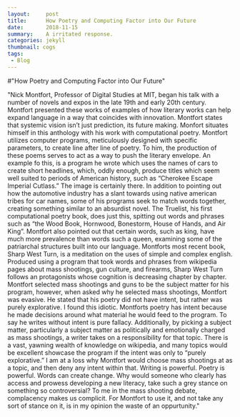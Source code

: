 ```yaml
---
layout:     post
title:      How Poetry and Computing Factor into Our Future
date:       2018-11-15 
summary:    A irritated response. 
categories: jekyll
thumbnail: cogs
tags:
 - Blog
---
```


#"How Poetry and Computing Factor into Our Future"

"Nick Montfort, Professor of Digital Studies at MIT, began his talk with a number of novels and expos in the late 19th and early 20th century. Montfort presented these works of examples of how literary works can help expand language in a way that coincides with innovation. Montfort states that systemic vision isn’t just prediction, its future making. Monfort situates himself in this anthology with his work with computational poetry. Montfort utilizes computer programs, meticulously designed with specific parameters, to  create line after line of poetry. To him, the production of these poems serves to act as a way to push the literary envelope. An example fo this, is a program he wrote which uses the names of cars to create short headlines, which, oddly enough, produce titles which seem well suited to periods of American history, such as “Cherokee Escape Imperial Cutlass.” The image is certainly there. In addition to pointing out how the automotive industry has a slant towards using native american tribes for car names, some of his programs seek to match words together, creating something similar to an absurdist novel. The Truelist, his first computational poetry book, does just this, spitting out words and phrases such as “the Wood Book, Hornwood, Bonestorm, House of Hands, and Air King”. Montfort also pointed out that certain words, such as king, have much more prevalence than words such a queen, examining some of the patriarchal structures built into our language. 
	Montforts most recent book, Sharp West Turn, is a meditation on the uses of simple and complex english. Produced using a program that took words and phrases from wikipedia pages about mass shootings, gun culture, and firearms, Sharp West Turn follows an protagonists whose cognition is decreasing chapter by chapter. Montfort selected mass shootings and guns to be the subject matter for his program, however, when asked why he selected mass shootings, Montfort was evasive. He stated that his poetry did not have intent, but rather was purely explorative. I found this idiotic. Montforts poetry has intent because he made decisions around what material he would feed to the program. To say he writes without intent is pure fallacy. Additionally, by picking a subject matter, particularly a subject matter as politically and emotionally charged as mass shootings, a writer takes on a responsibility for that topic. There is a vast, yawning wealth of knowledge on wikipedia, and many topics would be excellent showcase the program if the intent was only to “purely explorative.” I am at a loss why Montfort would choose mass shootings at as a topic, and then deny any intent within that. Writing is powerful. Poetry is powerful. Words can create change. Why would someone who clearly has access and prowess developing a new literacy, take such a grey stance on something so controversial? To me in the mass shooting debate, complacency makes us complicit. For Montfort to use it, and not take any sort of stance on it, is in my opinion the waste of an oppurtunity."
